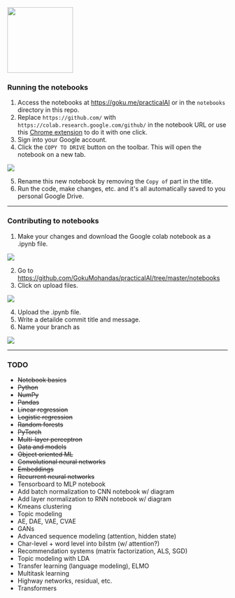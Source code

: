 <img src="https://raw.githubusercontent.com/GokuMohandas/practicalAI/master/images/logo.png" width=150>

### Running the notebooks
1. Access the notebooks at https://goku.me/practicalAI or in the `notebooks` directory in this repo.
2. Replace `https://github.com/` with `https://colab.research.google.com/github/` in the notebook URL or use this [Chrome extension](https://chrome.google.com/webstore/detail/open-in-colab/iogfkhleblhcpcekbiedikdehleodpjo) to do it with one click.
3. Sign into your Google account.
4. Click the `COPY TO DRIVE` button on the toolbar. This will open the notebook on a new tab.

<img src="https://raw.githubusercontent.com/GokuMohandas/practicalAI/master/images/copy_to_drive.png">

5. Rename this new notebook by removing the `Copy of` part in the title.
6. Run the code, make changes, etc. and it's all automatically saved to you personal Google Drive.


---


### Contributing to notebooks
1. Make your changes and download the Google colab notebook as a .ipynb file.

<img src="https://raw.githubusercontent.com/GokuMohandas/practicalAI/master/images/download_ipynb.png">

2. Go to https://github.com/GokuMohandas/practicalAI/tree/master/notebooks
3. Click on upload files.

<img src="https://raw.githubusercontent.com/GokuMohandas/practicalAI/master/images/upload.png">

4. Upload the .ipynb file.
5. Write a detailde commit title and message.
6. Name your branch as <USERNAME>_<NOTEBOOK NAME>_<FIX NAME>

<img src="https://raw.githubusercontent.com/GokuMohandas/practicalAI/master/images/commit.png">


---


### TODO
* ~~Notebook basics~~
* ~~Python~~
* ~~NumPy~~
* ~~Pandas~~
* ~~Linear regression~~
* ~~Logistic regression~~
* ~~Random forests~~
* ~~PyTorch~~
* ~~Multi-layer perceptron~~
* ~~Data and models~~
* ~~Object oriented ML~~
* ~~Convolutional neural networks~~
* ~~Embeddings~~
* ~~Recurrent neural networks~~
* Tensorboard to MLP notebook
* Add batch normalization to CNN notebook w/ diagram
* Add layer normalization to RNN notebook w/ diagram
* Kmeans clustering
* Topic modeling
* AE, DAE, VAE, CVAE
* GANs
* Advanced sequence modeling (attention, hidden state)
* Char-level + word level into bilstm (w/ attention?)
* Recommendation systems (matrix factorization, ALS, SGD)
* Topic modeling with LDA
* Transfer learning (language modeling), ELMO
* Multitask learning
* Highway networks, residual, etc.
* Transformers